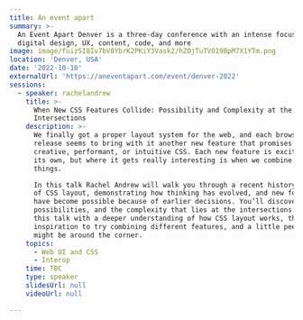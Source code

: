 ```yaml
---
title: An event apart
summary: >-
  An Event Apart Denver is a three-day conference with an intense focus on
  digital design, UX, content, code, and more
image: image/fuiz5I8Iv7bV8YbrK2PKiY3Vask2/hZOjTuTVO19BpM7X1YTm.png
location: 'Denver, USA'
date: '2022-10-10'
externalUrl: 'https://aneventapart.com/event/denver-2022'
sessions:
  - speaker: rachelandrew
    title: >-
      When New CSS Features Collide: Possibility and Complexity at the
      Intersections
    description: >-
      We finally got a proper layout system for the web, and each browser
      release seems to bring with it another new feature that promises more
      creative, performant, or intuitive CSS. Each new feature is exciting on
      its own, but where it gets really interesting is when we combine these
      things.

      In this talk Rachel Andrew will walk you through a recent history
      of CSS layout, demonstrating how thinking has evolved, and new features
      have become possible because of earlier decisions. You’ll discover the
      possibilities, and the complexity that lies at the intersections. Leave
      this talk with a deeper understanding of how CSS layout works, the
      inspiration to try combining different features, and a little peek at what
      might be around the corner.
    topics:
      - Web UI and CSS
      - Interop
    time: TBC
    type: speaker
    slidesUrl: null
    videoUrl: null

---
```

